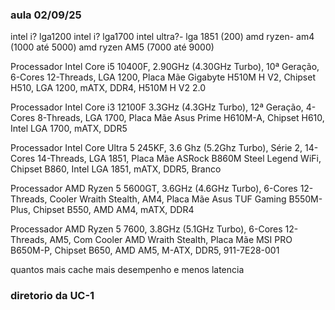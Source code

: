 ### aula 02/09/25

intel i? lga1200 
intel i? lga1700
intel ultra?- lga 1851 (200) 
amd ryzen- am4 (1000 até 5000)
amd ryzen AM5 (7000 até 9000) 

Processador Intel Core i5 10400F, 2.90GHz (4.30GHz Turbo), 10ª Geração, 6-Cores 12-Threads, LGA 1200,
Placa Mãe Gigabyte H510M H V2, Chipset H510, LGA 1200, mATX, DDR4, H510M H V2 2.0

Processador Intel Core i3 12100F 3.3GHz (4.3GHz Turbo), 12ª Geração, 4-Cores 8-Threads, LGA 1700,
Placa Mãe Asus Prime H610M-A, Chipset H610, Intel LGA 1700, mATX, DDR5

Processador Intel Core Ultra 5 245KF, 3.6 Ghz (5.2Ghz Turbo), Série 2, 14-Cores 14-Threads, LGA 1851,
Placa Mãe ASRock B860M Steel Legend WiFi, Chipset B860, Intel LGA 1851, mATX, DDR5, Branco

Processador AMD Ryzen 5 5600GT, 3.6GHz (4.6GHz Turbo), 6-Cores 12-Threads, Cooler Wraith Stealth, AM4,
Placa Mãe Asus TUF Gaming B550M-Plus, Chipset B550, AMD AM4, mATX, DDR4

Processador AMD Ryzen 5 7600, 3.8GHz (5.1GHz Turbo), 6-Cores 12-Threads, AM5, Com Cooler AMD Wraith Stealth,
Placa Mãe MSI PRO B650M-P, Chipset B650, AMD AM5, M-ATX, DDR5, 911-7E28-001

quantos mais cache mais desempenho e menos latencia

### diretorio da UC-1 
